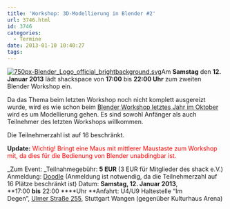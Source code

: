 ```yaml
---
title: 'Workshop: 3D-Modellierung in Blender #2'
url: 3746.html
id: 3746
categories:
  - Termine
date: 2013-01-10 10:40:27
tags:
---
```


[![750px-Blender_Logo_official_brightbackground.svg](https://blog.shackspace.de/wp-content/uploads/2012/08/750px-Blender_Logo_official_brightbackground.svg_-e1345446021361-150x150.png)](https://blog.shackspace.de/wp-content/uploads/2012/08/750px-Blender_Logo_official_brightbackground.svg_.png)Am **Samstag** den **12\. Januar 2013** lädt shackspace von **17:00** bis **22:00 Uhr** zum zweiten Blender Workshop ein.

Da das Thema beim letzten Workshop noch nicht komplett ausgereizt wurde, wird es wie schon beim [Blender Workshop letztes Jahr im Oktober](https://blog.shackspace.de/?p=3368) wird es um Modellierung gehen.
Es sind sowohl Anfänger als auch Teilnehmer des letzten Workshops willkommen.

Die Teilnehmerzahl ist auf 16 beschränkt.

**Update:** <span style="color: #ff0000;">Wichtig! Bringt eine Maus mit mittlerer Maustaste zum Workshop mit, da dies für die Bedienung von Blender unabdingbar ist.</span>

_Zum Event:
_Teilnahmegebühr: **5 EUR** (3 EUR für Mitglieder des shack e.V.)
Anmeldung: [Doodle](http://doodle.com/m6gymf4ine98itq3) (Anmeldung ist notwendig, da die Teilnehmerzahl auf 16 Plätze beschränkt ist)
Datum: **Samstag, 12\. Januar 2013**, **17:00 **bis** 22:00 ****Uhr
**Anfahrt: U4/U9 Haltestelle “Im Degen”, [Ulmer Straße 255](https://blog.shackspace.de/?page_id=713), Stuttgart Wangen (gegenüber Kulturhaus Arena)